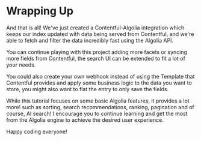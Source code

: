 # Wrapping Up

And that is all! We've just created a Contentful-Algolia integration which keeps our index updated with data being served from Contentful, and we're able to fetch and filter the data incredibly fast using the Algolia API.

You can continue playing with this project adding more facets or syncing more fields from Contentful, the search UI can be extended to fit a lot of your needs.

You could also create your own webhook instead of using the Template that Contentful provides and apply some business logic to the data you want to store, you might also want to flat the entry to only save the fields.

While this tutorial focuses on some basic Algolia features, it provides a lot more! such as sorting, search recommendations, ranking, pagination and of course, AI search! I encourage you to continue learning and get the most from the Algolia engine to achieve the desired user experience.

Happy coding everyone!
